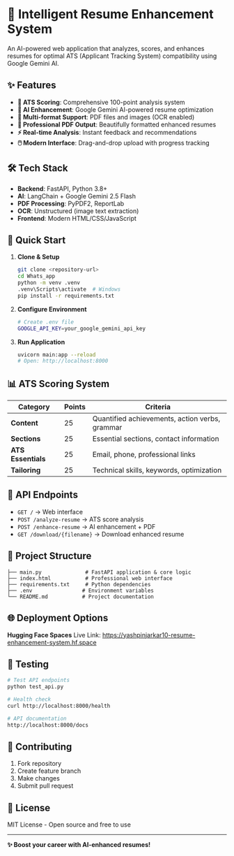 # 🚀 Intelligent Resume Enhancement System

An AI-powered web application that analyzes, scores, and enhances resumes for optimal ATS (Applicant Tracking System) compatibility using Google Gemini AI.

## ✨ Features

- **🎯 ATS Scoring**: Comprehensive 100-point analysis system
- **🤖 AI Enhancement**: Google Gemini AI-powered resume optimization  
- **📄 Multi-format Support**: PDF files and images (OCR enabled)
- **🎨 Professional PDF Output**: Beautifully formatted enhanced resumes
- **⚡ Real-time Analysis**: Instant feedback and recommendations
- **🖱️ Modern Interface**: Drag-and-drop upload with progress tracking

## 🛠️ Tech Stack

- **Backend**: FastAPI, Python 3.8+
- **AI**: LangChain + Google Gemini 2.5 Flash
- **PDF Processing**: PyPDF2, ReportLab  
- **OCR**: Unstructured (image text extraction)
- **Frontend**: Modern HTML/CSS/JavaScript

## 🚀 Quick Start

1. **Clone & Setup**
   ```bash
   git clone <repository-url>
   cd Whats_app
   python -m venv .venv
   .venv\Scripts\activate  # Windows
   pip install -r requirements.txt
   ```

2. **Configure Environment**
   ```bash
   # Create .env file
   GOOGLE_API_KEY=your_google_gemini_api_key
   ```

3. **Run Application**
   ```bash
   uvicorn main:app --reload
   # Open: http://localhost:8000
   ```

## 📊 ATS Scoring System

| Category | Points | Criteria |
|----------|--------|----------|
| **Content** | 25 | Quantified achievements, action verbs, grammar |
| **Sections** | 25 | Essential sections, contact information |
| **ATS Essentials** | 25 | Email, phone, professional links |
| **Tailoring** | 25 | Technical skills, keywords, optimization |

## 🔗 API Endpoints

- `GET /` → Web interface
- `POST /analyze-resume` → ATS score analysis
- `POST /enhance-resume` → AI enhancement + PDF
- `GET /download/{filename}` → Download enhanced resume

## 📁 Project Structure

```
├── main.py              # FastAPI application & core logic
├── index.html           # Professional web interface
├── requirements.txt     # Python dependencies
├── .env                # Environment variables
└── README.md           # Project documentation
```

## 🌐 Deployment Options

**Hugging Face Spaces**
Live Link: https://yashpinjarkar10-resume-enhancement-system.hf.space

## 🧪 Testing

```bash
# Test API endpoints
python test_api.py

# Health check
curl http://localhost:8000/health

# API documentation
http://localhost:8000/docs
```

## 🤝 Contributing

1. Fork repository
2. Create feature branch
3. Make changes
4. Submit pull request

## 📄 License

MIT License - Open source and free to use

---


**✨ Boost your career with AI-enhanced resumes!**
